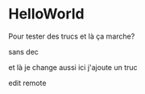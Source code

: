 # HelloWorld

Pour tester des trucs
et là ça marche?

sans dec


et là je change aussi
ici j'ajoute un truc

edit remote
